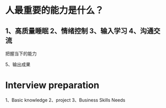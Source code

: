 
# 人最重要的能力是什么？
1、高质量睡眠
2、情绪控制
3、输入学习
4、沟通交流
--------------------
把握当下的能力

5、输出成果

# Interview preparation
1、Basic knowledge
2、project
3、Business Skills Needs




